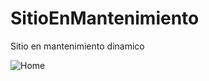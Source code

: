 # SitioEnMantenimiento
 Sitio en mantenimiento dinamico

![Home](https://github.com/ingkilber/SitioEnMantenimiento/main/img/enConstruccion.png)
